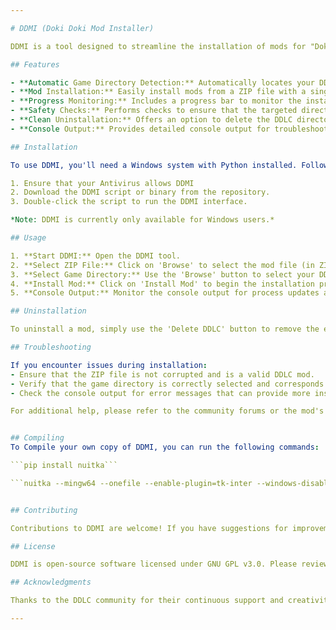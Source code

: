 ```yaml
---

# DDMI (Doki Doki Mod Installer)

DDMI is a tool designed to streamline the installation of mods for "Doki Doki Literature Club!" (DDLC). It simplifies the process, making it accessible to those who may not be familiar with the manual installation process. By automating the detection of the game directory and the extraction and placement of mod files, DDMI ensures that mods are installed correctly and efficiently.

## Features

- **Automatic Game Directory Detection:** Automatically locates your DDLC installation directory for ease of mod installation.
- **Mod Installation:** Easily install mods from a ZIP file with a single click.
- **Progress Monitoring:** Includes a progress bar to monitor the installation process.
- **Safety Checks:** Performs checks to ensure that the targeted directory is a valid DDLC installation to prevent accidental file deletion or modification.
- **Clean Uninstallation:** Offers an option to delete the DDLC directory, ensuring a clean slate for mod installation.
- **Console Output:** Provides detailed console output for troubleshooting and process tracking.

## Installation

To use DDMI, you'll need a Windows system with Python installed. Follow these steps:

1. Ensure that your Antivirus allows DDMI
2. Download the DDMI script or binary from the repository.
3. Double-click the script to run the DDMI interface.

*Note: DDMI is currently only available for Windows users.*

## Usage

1. **Start DDMI:** Open the DDMI tool.
2. **Select ZIP File:** Click on 'Browse' to select the mod file (in ZIP format) you wish to install.
3. **Select Game Directory:** Use the 'Browse' button to select your DDLC game directory. You can also use the 'Auto' button to automatically detect your game directory.
4. **Install Mod:** Click on 'Install Mod' to begin the installation process. Follow the on-screen instructions to complete the installation.
5. **Console Output:** Monitor the console output for process updates and potential error messages.

## Uninstallation

To uninstall a mod, simply use the 'Delete DDLC' button to remove the entire DDLC directory. It is recommended to reinstall a fresh copy of DDLC before installing a new mod.

## Troubleshooting

If you encounter issues during installation:
- Ensure that the ZIP file is not corrupted and is a valid DDLC mod.
- Verify that the game directory is correctly selected and corresponds to a valid DDLC installation.
- Check the console output for error messages that can provide more insight into the issue.

For additional help, please refer to the community forums or the mod's documentation.


## Compiling
To Compile your own copy of DDMI, you can run the following commands:

```pip install nuitka```

```nuitka --mingw64 --onefile --enable-plugin=tk-inter --windows-disable-console "DDMI.py"```


## Contributing

Contributions to DDMI are welcome! If you have suggestions for improvements or bug fixes, please open an issue or submit a pull request.

## License

DDMI is open-source software licensed under GNU GPL v3.0. Please review the license terms before modifying or redistributing the software.

## Acknowledgments

Thanks to the DDLC community for their continuous support and creativity in mod development.

---
```

